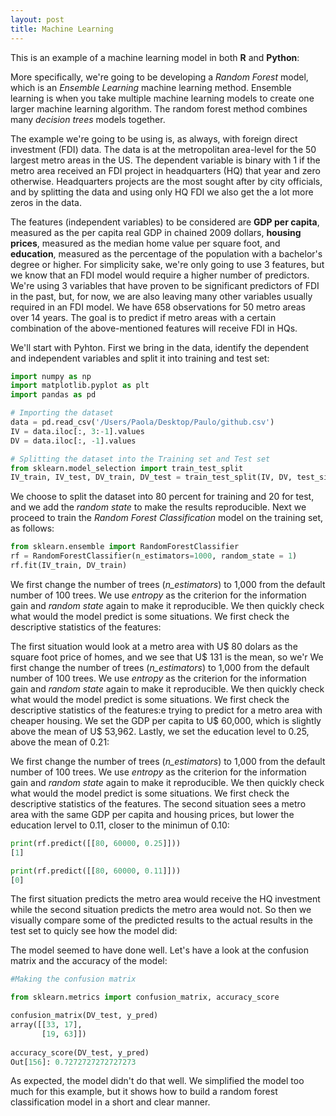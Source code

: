 ```yaml
---
layout: post
title: Machine Learning
---
```


This is an example of a machine learning model in both **R** and **Python**:

More specifically, we're going to be developing a *Random Forest* model, which is an *Ensemble Learning* machine learning method. Ensemble learning is when you take multiple machine learning models to create one larger machine learning algorithm. The random forest method combines many *decision trees* models together. 

The example we're going to be using is, as always, with foreign direct investment (FDI) data. The data is at the metropolitan area-level for the 50 largest metro areas in the US. The dependent variable is binary with 1 if the metro area received an FDI project in headquarters (HQ) that year and zero otherwise. Headquarters projects are the most sought after by city officials, and by splitting the data and using only HQ FDI we also get the a lot more zeros in the data.

The features (independent variables) to be considered are **GDP per capita**, measured as the per capita real GDP in chained 2009 dollars, **housing prices**, measured as the median home value per square foot, and **education**, measured as the percentage of the population with a bachelor's degree or higher. For simplicity sake, we're only going to use 3 features, but we know that an FDI model would require a higher number of predictors. We're using 3 variables that have proven to be significant predictors of FDI in the past, but, for now, we are also leaving many other variables usually required in an FDI model. We have 658 observations for 50 metro areas over 14 years. The goal is to predict if metro areas with a certain combination of the above-mentioned features will receive FDI in HQs.

We'll start with Pyhton. First we bring in the data, identify the dependent and independent variables and split it into training and test set:

```Python
import numpy as np
import matplotlib.pyplot as plt
import pandas as pd

# Importing the dataset
data = pd.read_csv('/Users/Paola/Desktop/Paulo/github.csv')
IV = data.iloc[:, 3:-1].values
DV = data.iloc[:, -1].values

# Splitting the dataset into the Training set and Test set
from sklearn.model_selection import train_test_split
IV_train, IV_test, DV_train, DV_test = train_test_split(IV, DV, test_size = 0.20, random_state = 1)

```

We choose to split the dataset into 80 percent for training and 20 for test, and we add the *random state* to make the results reproducible. Next we proceed to train the *Random Forest Classification* model on the training set, as follows:

```Python
from sklearn.ensemble import RandomForestClassifier
rf = RandomForestClassifier(n_estimators=1000, random_state = 1)
rf.fit(IV_train, DV_train)
```
We first change the number of trees (*n_estimators*) to 1,000 from the default number of 100 trees. We use *entropy* as the criterion for the information gain and *random state* again to make it reproducible. We then quickly check what would the model predict is some situations. We first check the descriptive statistics of the features:

The first situation would look at a metro area with U$ 80 dolars as the square foot price of homes, and we see that U$ 131 is the mean, so we'r
We first change the number of trees (*n_estimators*) to 1,000 from the default number of 100 trees. We use *entropy* as the criterion for the information gain and *random state* again to make it reproducible. We then quickly check what would the model predict is some situations. We first check the descriptive statistics of the features:e trying to predict for a metro area with cheaper housing. We set the GDP per capita to U$ 60,000, which is slightly above the mean of U$ 53,962. Lastly, we set the education level to 0.25, above the mean of 0.21:

We first change the number of trees (*n_estimators*) to 1,000 from the default number of 100 trees. We use *entropy* as the criterion for the information gain and *random state* again to make it reproducible. We then quickly check what would the model predict is some situations. We first check the descriptive statistics of the features. The second situation sees a metro area with the same GDP per capita and housing prices, but lower the education lervel to 0.11, closer to the minimun of 0.10:

```Python
print(rf.predict([[80, 60000, 0.25]]))
[1]

print(rf.predict([[80, 60000, 0.11]]))
[0]
```

The first situation predicts the metro area would receive the HQ investment while the second situation predicts the metro area would not. So then we visually compare some of the predicted results to the actual results in the test set to quicly see how the model did:

The model seemed to have done well. Let's have a look at the confusion matrix and the accuracy of the model:

```Python
#Making the confusion matrix

from sklearn.metrics import confusion_matrix, accuracy_score

confusion_matrix(DV_test, y_pred)
array([[33, 17],
       [19, 63]])
       
accuracy_score(DV_test, y_pred)
Out[156]: 0.7272727272727273
```
As expected, the model didn't do that well. We simplified the model too much for this example, but it shows how to build a random forest classification model in a short and clear manner. 
